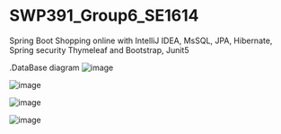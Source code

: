 # SWP391_Group6_SE1614
Spring Boot Shopping online with IntelliJ IDEA, MsSQL, JPA, Hibernate, Spring security Thymeleaf and Bootstrap, Junit5

.DataBase diagram
![image](https://user-images.githubusercontent.com/105474786/182158087-30bfefdf-1936-449c-9769-5715da80126f.png)


![image](https://user-images.githubusercontent.com/105474786/182158343-fdec65c2-368d-4893-9c04-f2d8958ead34.png)


![image](https://user-images.githubusercontent.com/105474786/182158389-e125494d-bcce-4d9b-8963-ad5712de8621.png)


![image](https://user-images.githubusercontent.com/105474786/182158440-edea6ffc-e65f-4d83-891d-7c6bb1cf9746.png)




